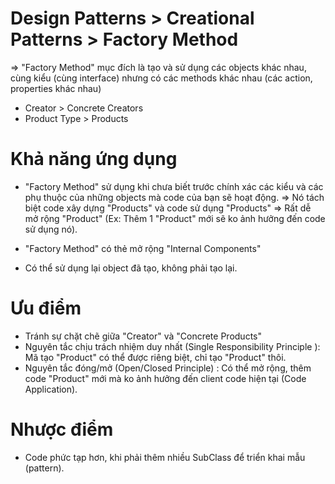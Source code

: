 # Design Patterns > Creational Patterns > Factory Method
=> "Factory Method" mục đích là tạo và sử dụng các objects khác nhau, cùng kiểu (cùng interface) nhưng có các methods khác nhau (các action, properties khác nhau)

- Creator > Concrete Creators
- Product Type > Products

# Khả năng ứng dụng

- "Factory Method" sử dụng khi chưa biết trước chính xác các kiểu và các phụ thuộc của những objects mà code của bạn sẽ hoạt động.
=> Nó tách biệt code xây dựng "Products" và code sử dụng "Products" => Rất dễ mở rộng "Product" (Ex: Thêm 1 "Product" mới sẽ ko ảnh hưởng đến code sử dụng nó).

- "Factory Method" có thẻ mở rộng "Internal Components"

- Có thể sử dụng lại object đã tạo, không phải tạo lại.

# Ưu điểm

- Tránh sự chặt chẽ giữa "Creator" và "Concrete Products"
- Nguyên tắc chịu trách nhiệm duy nhất (Single Responsibility Principle ): Mã tạo "Product" có thể được riêng biệt, chỉ tạo "Product" thôi.
- Nguyên tắc đóng/mở (Open/Closed Principle) : Có thể mở rộng, thêm code "Product" mới mà ko ảnh hưởng đến client code hiện tại (Code Application).

# Nhược điểm

- Code phức tạp hơn, khi phải thêm nhiều SubClass để triển khai mẫu (pattern).